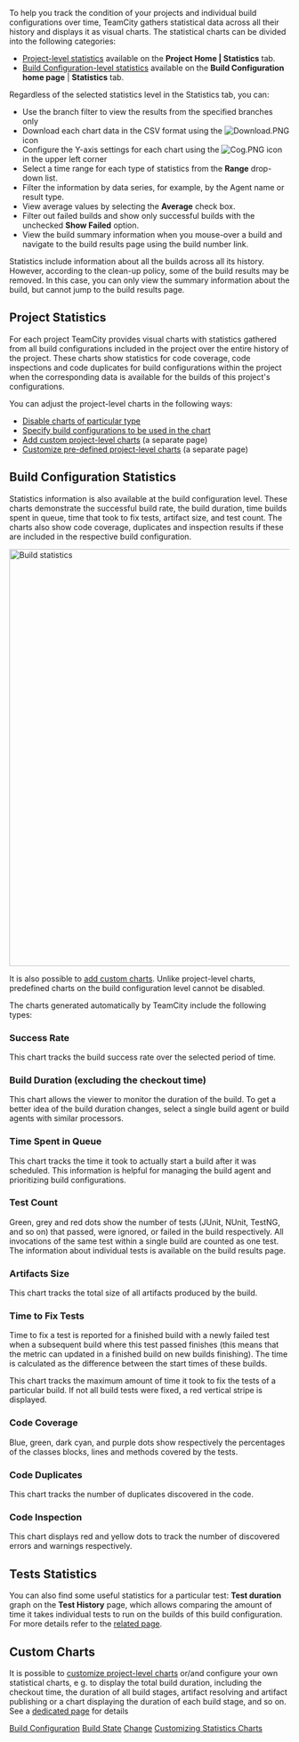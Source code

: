 [//]: # (title: Statistic Charts)
[//]: # (auxiliary-id: Statistic Charts)

To help you track the condition of your projects and individual build configurations over time, TeamCity gathers statistical data across all their history and displays it as visual charts. The statistical charts can be divided into the following categories:
* [Project-level statistics](#Project+Statistics) available on the __Project Home | Statistics__ tab.
* [Build Configuration-level statistics](#Build+Configuration+Statistics) available on the __Build Configuration home page__ | __Statistics__ tab.

Regardless of the selected statistics level in the Statistics tab, you can:
* Use the branch filter to view the results from the specified branches only 
* Download each chart data in the CSV format using the ![Download.PNG](Download.PNG) icon
* Configure the Y\-axis settings for each chart using the ![Cog.PNG](Cog.PNG) icon in the upper left corner
* Select a time range for each type of statistics from the __Range__ drop\-down list.
* Filter the information by data series, for example, by the Agent name or result type.
* View average values by selecting the __Average__ check box.
* Filter out failed builds and show only successful builds with the unchecked __Show Failed__ option.
* View the build summary information when you mouse-over a build and navigate to the build results page using the build number link.

<note>

Statistics include information about all the builds across all its history. However, according to the clean\-up policy, some of the build results may be removed. In this case, you can only view the summary information about the build, but cannot jump to the build results page.

</note>

## Project Statistics

For each project TeamCity provides visual charts with statistics gathered from all build configurations included in the project over the entire history of the project. These charts show statistics for code coverage, code inspections and code duplicates for build configurations within the project when the corresponding data is available for the builds of this project's configurations.

You can adjust the project\-level charts in the following ways:
* [Disable charts of particular type](customizing-statistics-charts.md#Disabling+Charts+of+Particular+Type+on+Project+Level)
* [Specify build configurations to be used in the chart](customizing-statistics-charts.md#Showing+Charts+Only+for+Specific+Build+Configurations+on+Project+Level)
* [Add custom project-level charts](custom-chart.md) (a separate page)
* [Customize pre-defined project-level charts](customizing-statistics-charts.md) (a separate page)

## Build Configuration Statistics

Statistics information is also available at the build configuration level. These charts demonstrate the successful build rate, the build duration, time builds spent in queue, time that took to fix tests, artifact size, and test count. The charts also show code coverage, duplicates and inspection results if these are included in the respective build configuration.

<img src="BCStatistics_8.0.png" width="750" alt="Build statistics"/>

It is also possible to [add custom charts](customizing-statistics-charts.md). Unlike project-level charts, predefined charts on the build configuration level cannot be disabled.
 

The charts generated automatically by TeamCity include the following types:

### Success Rate

This chart tracks the build success rate over the selected period of time.

###  Build Duration (excluding the checkout time)

This chart allows the viewer to monitor the duration of the build. To get a better idea of the build duration changes, select a single build agent or build agents with similar processors.

### Time Spent in Queue

This chart tracks the time it took to actually start a build after it was scheduled. This information is helpful for managing the build agent and prioritizing build configurations.

### Test Count

Green, grey and red dots show the number of tests (JUnit, NUnit, TestNG, and so on) that passed, were ignored, or failed in the build respectively. All invocations of the same test within a single build are counted as one test. The information about individual tests is available on the build results page. 

### Artifacts Size

This chart tracks the total size of all artifacts produced by the build.

### Time to Fix Tests

Time to fix a test is reported for a finished build with a newly failed test when a subsequent build where this test passed finishes (this means that the metric can updated in a finished build on new builds finishing). The time is calculated as the difference between the start times of these builds.

This chart tracks the maximum amount of time it took to fix the tests of a particular build. If not all build tests were fixed, a red vertical stripe is displayed.

### Code Coverage

Blue, green, dark cyan, and purple dots show respectively the percentages of the classes blocks, lines and methods covered by the tests.

### Code Duplicates

This chart tracks the number of duplicates discovered in the code.

### Code Inspection

This chart displays red and yellow dots to track the number of discovered errors and warnings respectively.

## Tests Statistics

You can also find some useful statistics for a particular test: __Test duration__ graph on the __Test History__ page, which allows comparing the amount of time it takes individual tests to run on the builds of this build configuration. For more details refer to the [related page](working-with-build-results.md#Test+Duration+Graph).

 

## Custom Charts

It is possible to [customize project-level charts](customizing-statistics-charts.md) or/and configure your own statistical charts, e g. to display the total build duration, including the checkout time, the duration of all build stages, artifact resolving and artifact publishing or  a chart displaying the duration of each build stage, and so on. See a [dedicated page](https://plugins.jetbrains.com/docs/teamcity/custom-statistics.html) for details

<seealso>
        <category ref="concepts">
            <a href="build-configuration.md">Build Configuration</a>
            <a href="build-state.md">Build State</a>
            <a href="change.md">Change</a>
        </category>
        <category ref="admin-guide">
            <a href="customizing-statistics-charts.md">Customizing Statistics Charts</a>
        </category>
</seealso>